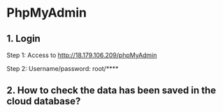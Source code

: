# PhpMyAdmin

## 1. Login
Step 1: Access to http://18.179.106.209/phpMyAdmin

Step 2: Username/password: root/****

## 2. How to check the data has been saved in the cloud database?
